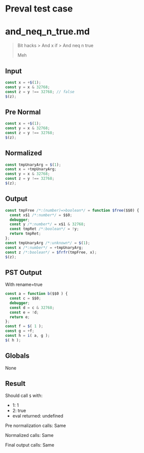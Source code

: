 # Preval test case

# and_neq_n_true.md

> Bit hacks > And x if > And neq n true
>
> Meh

## Input

`````js filename=intro
const x = +$(1);
const y = x & 32768;
const z = y !== 32768; // false
$(z);
`````

## Pre Normal


`````js filename=intro
const x = +$(1);
const y = x & 32768;
const z = y !== 32768;
$(z);
`````

## Normalized


`````js filename=intro
const tmpUnaryArg = $(1);
const x = +tmpUnaryArg;
const y = x & 32768;
const z = y !== 32768;
$(z);
`````

## Output


`````js filename=intro
const tmpFree /*:(number)=>boolean*/ = function $free($$0) {
  const x$1 /*:number*/ = $$0;
  debugger;
  const y /*:number*/ = x$1 & 32768;
  const tmpRet /*:boolean*/ = !y;
  return tmpRet;
};
const tmpUnaryArg /*:unknown*/ = $(1);
const x /*:number*/ = +tmpUnaryArg;
const z /*:boolean*/ = $frfr(tmpFree, x);
$(z);
`````

## PST Output

With rename=true

`````js filename=intro
const a = function b($$0 ) {
  const c = $$0;
  debugger;
  const d = c & 32768;
  const e = !d;
  return e;
};
const f = $( 1 );
const g = +f;
const h = i( a, g );
$( h );
`````

## Globals

None

## Result

Should call `$` with:
 - 1: 1
 - 2: true
 - eval returned: undefined

Pre normalization calls: Same

Normalized calls: Same

Final output calls: Same
